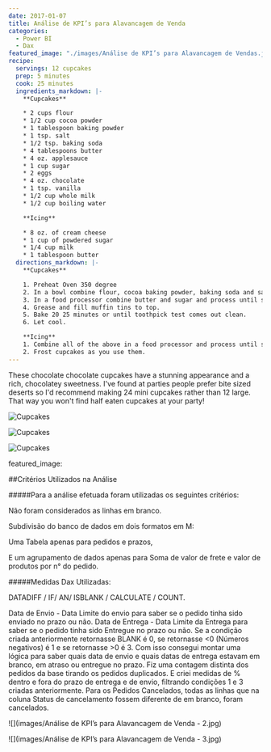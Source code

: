 ```yaml
---
date: 2017-01-07
title: Análise de KPI’s para Alavancagem de Venda
categories:
  - Power BI
  - Dax
featured_image: "./images/Análise de KPI’s para Alavancagem de Vendas.jpg"
recipe:
  servings: 12 cupcakes
  prep: 5 minutes
  cook: 25 minutes
  ingredients_markdown: |-
    **Cupcakes**

    * 2 cups flour
    * 1/2 cup cocoa powder
    * 1 tablespoon baking powder
    * 1 tsp. salt
    * 1/2 tsp. baking soda
    * 4 tablespoons butter
    * 4 oz. applesauce
    * 1 cup sugar
    * 2 eggs
    * 4 oz. chocolate
    * 1 tsp. vanilla
    * 1/2 cup whole milk
    * 1/2 cup boiling water

    **Icing**

    * 8 oz. of cream cheese
    * 1 cup of powdered sugar
    * 1/4 cup milk
    * 1 tablespoon butter
  directions_markdown: |-
    **Cupcakes**

    1. Preheat Oven 350 degree
    2. In a bowl combine flour, cocoa baking powder, baking soda and salt.
    3. In a food processor combine butter and sugar and process until smooth. Add the eggs, 4 oz. of chocolate pieces and vanilla. Add half of the flour mixture and ½ of the milk. Process and add the other half of the flour and the remainder of the milk. Slowly, add the hot water.
    4. Grease and fill muffin tins to top.
    5. Bake 20 25 minutes or until toothpick test comes out clean.
    6. Let cool.

    **Icing**
    1. Combine all of the above in a food processor and process until smooth. Refrigerate.
    2. Frost cupcakes as you use them.
---
```

These chocolate chocolate cupcakes have a stunning appearance and a rich, chocolatey sweetness. I've found at parties people prefer bite sized deserts so I'd recommend making 24 mini cupcakes rather than 12 large. That way you won't find half eaten cupcakes at your party!

![Cupcakes](https://images.unsplash.com/photo-1448131063153-f1e240f98a72?w=1560&h=940&fit=crop)

![Cupcakes](https://images.unsplash.com/photo-1420730614543-e39f93134b0d?w=1560&h=940&fit=crop)

![Cupcakes](https://images.unsplash.com/photo-1457508252818-162dc1934c2f?w=1560&h=940&fit=crop)





  
featured_image: 


##Critérios Utilizados na Análise

#####Para a análise efetuada foram utilizadas os seguintes critérios:

Não foram considerados as linhas em branco.

Subdivisão do banco de dados em dois formatos em M:

Uma Tabela apenas para pedidos e prazos,

E um agrupamento de dados apenas para Soma de valor de frete e valor de produtos por n° do pedido.

#####Medidas Dax Utilizadas:

DATADIFF / IF/ AN/ ISBLANK / CALCULATE / COUNT.

Data de Envio - Data Limite do envio para saber se o pedido tinha sido enviado no prazo ou não.
Data de Entrega - Data Limite da Entrega para saber se o pedido tinha sido Entregue no prazo ou não.
Se a condição criada anteriormente retornasse BLANK é 0, se retornasse <0 (Números negativos) é 1 e se retornasse >0 é 3.
Com isso consegui montar uma lógica para saber quais data de envio e quais datas de entrega estavam em branco, em atraso ou entregue no prazo.
Fiz uma contagem distinta dos pedidos da base tirando os pedidos duplicados.
E criei  medidas de %  dentro e fora do prazo de entrega e de envio, filtrando condições 1 e 3 criadas anteriormente.
Para os Pedidos Cancelados, todas as linhas que na coluna Status de cancelamento fossem diferente de em branco, foram cancelados.

![](images/Análise de KPI’s para Alavancagem de Venda - 2.jpg)


![](images/Análise de KPI’s para Alavancagem de Venda - 3.jpg)
